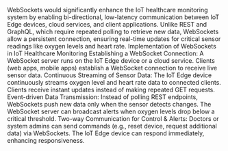 WebSockets would significantly enhance the IoT healthcare monitoring system by enabling bi-directional, low-latency communication between IoT Edge devices, cloud services, and client applications. Unlike REST and GraphQL, which require repeated polling to retrieve new data, WebSockets allow a persistent connection, ensuring real-time updates for critical sensor readings like oxygen levels and heart rate.
Implementation of WebSockets in IoT Healthcare Monitoring
Establishing a WebSocket Connection:
A WebSocket server runs on the IoT Edge device or a cloud service.
Clients (web apps, mobile apps) establish a WebSocket connection to receive live sensor data.
Continuous Streaming of Sensor Data:
The IoT Edge device continuously streams oxygen level and heart rate data to connected clients.
Clients receive instant updates instead of making repeated GET requests.
Event-driven Data Transmission:
Instead of polling REST endpoints, WebSockets push new data only when the sensor detects changes.
The WebSocket server can broadcast alerts when oxygen levels drop below a critical threshold.
Two-way Communication for Control & Alerts:
Doctors or system admins can send commands (e.g., reset device, request additional data) via WebSockets.
The IoT Edge device can respond immediately, enhancing responsiveness.
